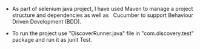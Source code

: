 - As part of selenium java project, I have used Maven to manage a project structure and dependencies as well as  
Cucumber to support Behaviour Driven Development (BDD).

- To run the project use "DiscoverRunner.java" file in "com.discovery.test" package and run it as junit Test. 
